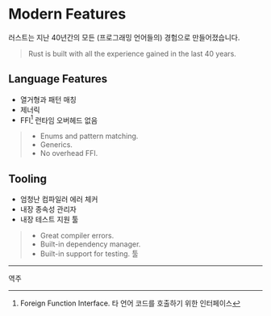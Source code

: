# Modern Features

러스트는 지난 40년간의 모든 (프로그래밍 언어들의) 경험으로 만들어졌습니다.
> Rust is built with all the experience gained in the last 40 years.

## Language Features

* 열거형과 패턴 매칭
* 제너릭
* FFI[^역주1] 런타임 오버헤드 없음
> * Enums and pattern matching.
> * Generics.
> * No overhead FFI.

## Tooling

* 엄청난 컴파일러 에러 체커
* 내장 종속성 관리자
* 내장 테스트 지원 툴
> * Great compiler errors.
> * Built-in dependency manager.
> * Built-in support for testing.
툴
---
역주
 
[^역주1]: Foreign Function Interface. 타 언어 코드를 호출하기 위한 인터페이스
